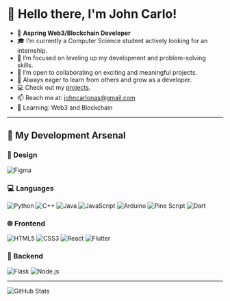 # 👋 Hello there, I'm John Carlo!
- 🌟 **Aspring Web3/Blockchain Developer**
- 🎓 I’m currently a Computer Science student actively looking for an internship.
- 🌱 I’m focused on leveling up my development and problem-solving skills.
- 🤝 I’m open to collaborating on exciting and meaningful projects.
- 🚀 Always eager to learn from others and grow as a developer.
- 💻 Check out my [projects](https://github.com/johncarlonas?tab=repositories).
- 📫 Reach me at: johncarlonas@gmail.com
- 🚀 Learning: Web3 and Blockchain

---

## 🚀 My Development Arsenal



### 🎨 Design
![Figma](https://img.shields.io/badge/Figma-F24E1E?style=for-the-badge&logo=figma&logoColor=white)

### 💻 Languages
![Python](https://img.shields.io/badge/Python-3776AB?style=for-the-badge&logo=python&logoColor=white)
![C++](https://img.shields.io/badge/C++-00599C?style=for-the-badge&logo=c%2B%2B&logoColor=white)
![Java](https://img.shields.io/badge/Java-007396?style=for-the-badge&logo=java&logoColor=white)
![JavaScript](https://img.shields.io/badge/JavaScript-F7DF1E?style=for-the-badge&logo=javascript&logoColor=black)
![Arduino](https://img.shields.io/badge/Arduino-00979D?style=for-the-badge&logo=arduino&logoColor=white)
![Pine Script](https://img.shields.io/badge/Pine%20Script-43B78D?style=for-the-badge&logo=tradingview&logoColor=white)
![Dart](https://img.shields.io/badge/Dart-0175C2?style=for-the-badge&logo=dart&logoColor=white)

### 🌐 Frontend
![HTML5](https://img.shields.io/badge/HTML5-E34F26?style=for-the-badge&logo=html5&logoColor=white)
![CSS3](https://img.shields.io/badge/CSS3-1572B6?style=for-the-badge&logo=css3&logoColor=white)
![React](https://img.shields.io/badge/React-20232A?style=for-the-badge&logo=react&logoColor=61DAFB)
![Flutter](https://img.shields.io/badge/Flutter-02569B?style=for-the-badge&logo=flutter&logoColor=white)

### 🧩 Backend  
![Flask](https://img.shields.io/badge/Flask-000000?style=for-the-badge&logo=flask&logoColor=white)
![Node.js](https://img.shields.io/badge/Node.js-339933?style=for-the-badge&logo=node.js&logoColor=white)  

---

![GitHub Stats](https://github-readme-stats.vercel.app/api?username=johncarlonas&show_icons=true&theme=radical)
